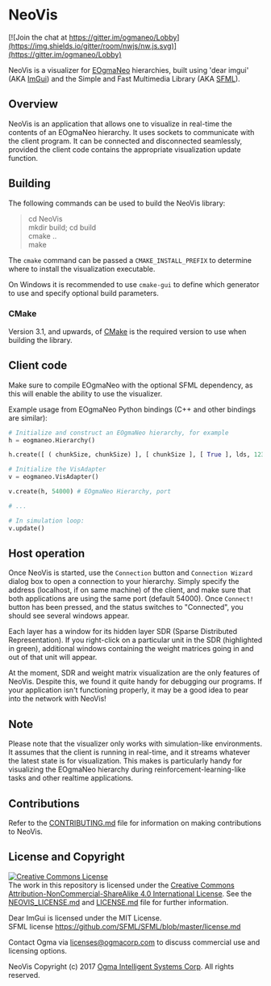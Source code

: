 <!---
  NeoVis
  Copyright(c) 2017 Ogma Intelligent Systems Corp. All rights reserved.

  This copy of NeoVis is licensed to you under the terms described
  in the NEOVIS_LICENSE.md file included in this distribution.
--->

# NeoVis

[![Join the chat at https://gitter.im/ogmaneo/Lobby](https://img.shields.io/gitter/room/nwjs/nw.js.svg)](https://gitter.im/ogmaneo/Lobby)

NeoVis is a visualizer for [EOgmaNeo](https://github.com/ogmacorp/EOgmaNeo) hierarchies, built using 'dear imgui' (AKA [ImGui](https://github.com/ocornut/imgui)) and the Simple and Fast Multimedia Library (AKA [SFML](https://www.sfml-dev.org/)).

## Overview

NeoVis is an application that allows one to visualize in real-time the contents of an EOgmaNeo hierarchy. It uses sockets to communicate with the client program. It can be connected and disconnected seamlessly, provided the client code contains the appropriate visualization update function.

## Building

The following commands can be used to build the NeoVis library:

> cd NeoVis  
> mkdir build; cd build  
> cmake ..  
> make  

The `cmake` command can be passed a `CMAKE_INSTALL_PREFIX` to determine where to install the visualization executable.  

On Windows it is recommended to use `cmake-gui` to define which generator to use and specify optional build parameters.

### CMake

Version 3.1, and upwards, of [CMake](https://cmake.org/) is the required version to use when building the library.

## Client code

Make sure to compile EOgmaNeo with the optional SFML dependency, as this will enable the ability to use the visualizer.

Example usage from EOgmaNeo Python bindings (C++ and other bindings are similar):

```python
# Initialize and construct an EOgmaNeo hierarchy, for example
h = eogmaneo.Hierarchy()

h.create([ ( chunkSize, chunkSize) ], [ chunkSize ], [ True ], lds, 123)

# Initialize the VisAdapter
v = eogmaneo.VisAdapter()

v.create(h, 54000) # EOgmaNeo Hierarchy, port

# ...

# In simulation loop:
v.update()
```

## Host operation

Once NeoVis is started, use the `Connection` button and `Connection Wizard` dialog box to open a connection to your hierarchy. Simply specify the address (localhost, if on same machine) of the client, and make sure that both applications are using the same port (default 54000). Once `Connect!` button has been pressed, and the status switches to "Connected", you should see several windows appear.

Each layer has a window for its hidden layer SDR (Sparse Distributed Representation). If you right-click on a particular unit in the SDR (highlighted in green), additional windows containing the weight matrices going in and out of that unit will appear.

At the moment, SDR and weight matrix visualization are the only features of NeoVis. Despite this, we found it quite handy for debugging our programs. If your application isn't functioning properly, it may be a good idea to pear into the network with NeoVis!

## Note

Please note that the visualizer only works with simulation-like environments. It assumes that the client is running in real-time, and it streams whatever the latest state is for visualization. This makes is particularly handy for visualizing the EOgmaNeo hierarchy during reinforcement-learning-like tasks and other realtime applications.

## Contributions

Refer to the [CONTRIBUTING.md](https://github.com/ogmacorp/NeoVis/blob/master/CONTRIBUTING.md) file for information on making contributions to NeoVis.

## License and Copyright

<a rel="license" href="http://creativecommons.org/licenses/by-nc-sa/4.0/"><img alt="Creative Commons License" style="border-width:0" src="https://i.creativecommons.org/l/by-nc-sa/4.0/88x31.png" /></a><br />The work in this repository is licensed under the <a rel="license" href="http://creativecommons.org/licenses/by-nc-sa/4.0/">Creative Commons Attribution-NonCommercial-ShareAlike 4.0 International License</a>. See the  [NEOVIS_LICENSE.md](https://github.com/ogmacorp/NeoVis/blob/master/NEOVIS_LICENSE.md) and [LICENSE.md](https://github.com/ogmacorp/NeoVis/blob/master/LICENSE.md) file for further information.

Dear ImGui is licensed under the MIT License.  
SFML license https://github.com/SFML/SFML/blob/master/license.md

Contact Ogma via licenses@ogmacorp.com to discuss commercial use and licensing options.

NeoVis Copyright (c) 2017 [Ogma Intelligent Systems Corp](https://ogmacorp.com). All rights reserved.

